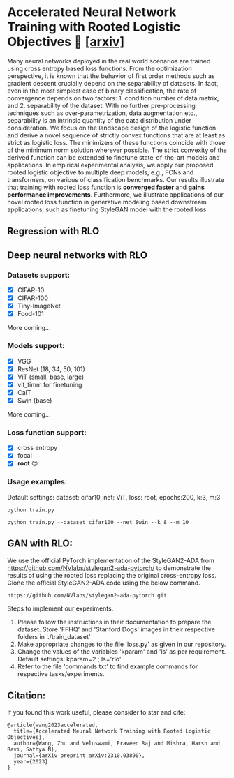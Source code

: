 # Accelerated Neural Network Training with Rooted Logistic Objectives :rocket: [[arxiv]](https://arxiv.org/abs/2310.03890)


Many neural networks deployed in the real world scenarios are trained using cross entropy based loss functions. From the optimization perspective, it is known that the behavior of first order methods such as gradient descent crucially depend on the separability of datasets. In fact, even in the most simplest case of binary classification, the rate of convergence depends on two factors: 1. condition number of data matrix, and 2. separability of the dataset. With no further pre-processing techniques such as over-parametrization, data augmentation etc., separability is an intrinsic quantity of the data distribution under consideration. We focus on the landscape design of the logistic function and derive a novel sequence of strictly convex functions that are at least as strict as logistic loss. The minimizers of these functions coincide with those of the minimum norm solution wherever possible. The strict convexity of the derived function can be extended to finetune state-of-the-art models and applications. In empirical experimental analysis, we apply our proposed rooted logistic objective to multiple deep models, e.g., FCNs and transformers, on various of classification benchmarks. Our results illustrate that training with rooted loss function is **converged faster** and **gains performance improvements**. Furthermore, we illustrate applications of our novel rooted loss function in generative modeling based downstream applications, such as finetuning StyleGAN model with the rooted loss. 
## Regression with RLO

## Deep neural networks with RLO

### Datasets support:
- [x] CIFAR-10
- [x] CIFAR-100
- [x] Tiny-ImageNet
- [x] Food-101

More coming...
### Models support:
- [x] VGG
- [x] ResNet (18, 34, 50, 101)
- [x] ViT (small, base, large)
- [x] vit_timm for finetuning
- [x] CaiT
- [x] Swin (base)

More coming...
### Loss function support:
- [x] cross entropy
- [x] focal
- [x] **root** :heart_eyes:

### Usage examples: 
Default settings: dataset: cifar10, net: ViT, loss: root, epochs:200, k:3, m:3
```
python train.py
```
```
python train.py --dataset cifar100 --net Swin --k 8 --m 10
```
 
## GAN with RLO:
We use the official PyTorch implementation of the StyleGAN2-ADA from https://github.com/NVlabs/stylegan2-ada-pytorch/ to demonstrate the results of using the rooted loss replacing the original cross-entropy loss.
Clone the official StyleGAN2-ADA code using the below command.
```
https://github.com/NVlabs/stylegan2-ada-pytorch.git
```
Steps to implement our experiments.
1. Please follow the instructions in their documentation to prepare the dataset. Store 'FFHQ' and 'Stanford Dogs' images in their respective folders in './train_dataset'
2. Make appropriate changes to the file 'loss.py' as given in our repository.
3. Change the values of the variables 'kparam' and 'ls' as per requirement. Default settings: kparam=2 ; ls='rlo'
4. Refer to the file 'commands.txt' to find example commands for respective tasks/experiments.

## Citation:
If you found this work useful, please consider to star and cite:

```
@article{wang2023accelerated,
  title={Accelerated Neural Network Training with Rooted Logistic Objectives},
  author={Wang, Zhu and Veluswami, Praveen Raj and Mishra, Harsh and Ravi, Sathya N},
  journal={arXiv preprint arXiv:2310.03890},
  year={2023}
}
```

